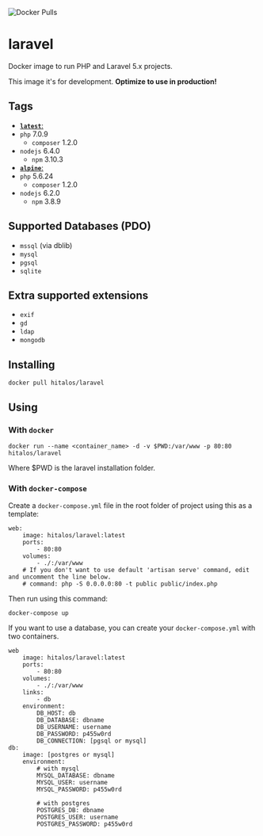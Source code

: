 ![Docker Pulls](https://img.shields.io/docker/pulls/hitalos/laravel.svg)

# laravel
Docker image to run PHP and Laravel 5.x projects.

This image it's for development. **Optimize to use in production!**

## Tags
* [**`latest`**:](https://github.com/hitalos/laravel/blob/master/Dockerfile)  
 * `php` 7.0.9
   * `composer` 1.2.0
 * `nodejs` 6.4.0
   * `npm` 3.10.3
* [**`alpine`**:](https://github.com/hitalos/laravel/blob/alpine/Dockerfile)    
 * `php` 5.6.24
   * `composer` 1.2.0
 * `nodejs` 6.2.0
   * `npm` 3.8.9

## Supported Databases (**PDO**)
* `mssql` (via dblib)
* `mysql`
* `pgsql`
* `sqlite`

## Extra supported extensions
* `exif`
* `gd`
* `ldap`
* `mongodb`

## Installing
    docker pull hitalos/laravel

## Using

### With `docker`
    docker run --name <container_name> -d -v $PWD:/var/www -p 80:80 hitalos/laravel
Where $PWD is the laravel installation folder.

### With `docker-compose`

Create a `docker-compose.yml` file in the root folder of project using this as a template:
```
web:
    image: hitalos/laravel:latest
    ports:
        - 80:80
    volumes:
        - ./:/var/www
    # If you don't want to use default 'artisan serve' command, edit and uncomment the line below.
    # command: php -S 0.0.0.0:80 -t public public/index.php
```

Then run using this command:

    docker-compose up


If you want to use a database, you can create your `docker-compose.yml` with two containers.
```
web
    image: hitalos/laravel:latest
    ports:
        - 80:80
    volumes:
        - ./:/var/www
    links:
        - db
    environment:
        DB_HOST: db
        DB_DATABASE: dbname
        DB_USERNAME: username
        DB_PASSWORD: p455w0rd
        DB_CONNECTION: [pgsql or mysql]
db:
    image: [postgres or mysql]
    environment:
        # with mysql
        MYSQL_DATABASE: dbname
        MYSQL_USER: username
        MYSQL_PASSWORD: p455w0rd

        # with postgres
        POSTGRES_DB: dbname
        POSTGRES_USER: username
        POSTGRES_PASSWORD: p455w0rd
```
